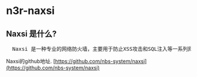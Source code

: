 n3r-naxsi
================

Naxsi 是什么?
-----------------

<pre>
  Naxsi 是一种专业的网络防火墙，主要用于防止XSS攻击和SQL注入等一系列网络攻击。
</pre>
  
  Naxsi的github地址. [https://github.com/nbs-system/naxsi](https://github.com/nbs-system/naxsi)
